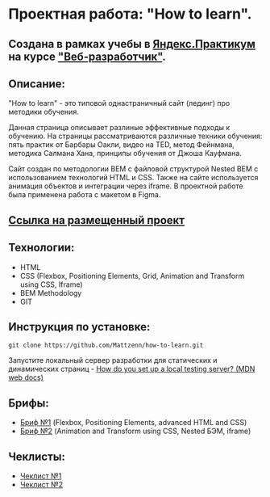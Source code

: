 


# Проектная работа: "How to learn".

## Создана в рамках учебы в [Яндекс.Практикум](https://praktikum.yandex.ru/) на курсе ["Веб-разработчик"](https://praktikum.yandex.ru/web/).

## Описание:

 "How to learn" - это типовой однастраничный сайт (лединг) про методики обучения.
 
Данная страница описывает разлиные эффективные подходы к обучению.
На страницы рассматриваются различные техники обучения: пять практик от Барбары Оакли, видео нa TED, метод Фейнмана, методика Салмана Хана, принципы обучения от Джоша Кауфмана. 

Сайт создан по методологии BEM с файловой структурой Nested BEM  с использованием технологий HTML и CSS. Также на сайте используется анимация объектов и интеграции через iframe. В проектной работе была применена работа с макетом в Figma.

## [Ссылка на размещенный проект](https://mattzenn.github.io/how-to-learn/)

## Технологии:

* HTML 
* CSS (Flexbox, Positioning Elements, Grid, Animation and Transform using CSS, Iframe)
* BEM Methodology
* GIT

## Инструкция по установке: 

```
git clone https://github.com/Mattzenn/how-to-learn.git
``` 
Запустите локальный сервер разработки  для статических и динамических страниц - [How do you set up a local testing server? (MDN web docs)](https://developer.mozilla.org/en-US/docs/Learn/Common_questions/set_up_a_local_testing_server)

## Брифы: 
* [Бриф №1](https://drive.google.com/file/d/1MVQEdu_WO0-7kq4744u1FAOQgbXyNDcG/view?usp=sharing) (Flexbox, Positioning Elements, advanced HTML and CSS) 
* [Бриф №2](https://drive.google.com/file/d/1L2bPH90ytovXdCCHCjMDXTp6iuPrTq3X/view?usp=sharing) (Animation and Transform using CSS, Nested БЭМ, iframe) 

## Чеклисты: 
* [Чеклист №1](https://code.s3.yandex.net/web-developer/checklists/new-program/checklist-1/index.html) 
* [Чеклист №2](https://code.s3.yandex.net/web-developer/checklists/new-program/checklist-2/index.html) 
